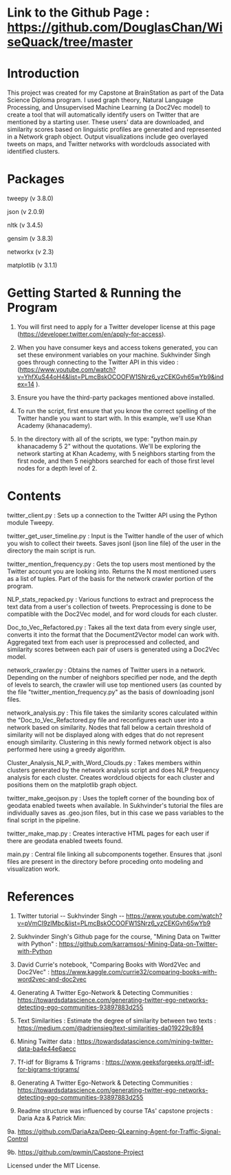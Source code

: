 # Link to the Github Page : https://github.com/DouglasChan/WiseQuack/tree/master
# Introduction

This project was created for my Capstone at BrainStation as part of the Data Science Diploma program. I used graph theory, Natural Language Processing, and Unsupervised Machine Learning (a Doc2Vec model) to create a tool that will automatically identify users on Twitter that are mentioned by a starting user. These users' data are downloaded, and similarity scores based on linguistic profiles are generated and represented in a Network graph object. Output visualizations include geo overlayed tweets on maps, and Twitter networks with wordclouds associated with identified clusters. 

# Packages
tweepy (v 3.8.0)

json (v 2.0.9)

nltk (v 3.4.5)

gensim (v 3.8.3)

networkx (v 2.3)

matplotlib (v 3.1.1)

# Getting Started & Running the Program

1. You will first need to apply for a Twitter developer license at this page (https://developer.twitter.com/en/apply-for-access). 

2. When you have consumer keys and access tokens generated, you can set these environment variables on your machine. Sukhvinder Singh goes through connecting to the Twitter API in this video : (https://www.youtube.com/watch?v=YhfXuS44oH4&list=PLmcBskOCOOFW1SNrz6_yzCEKGvh65wYb9&index=14 ). 

3. Ensure you have the third-party packages mentioned above installed.

4. To run the script, first ensure that you know the correct spelling of the Twitter handle you want to start with. In this example, we'll use Khan Academy (khanacademy). 

5. In the directory with all of the scripts, we type: "python main.py khanacademy 5 2" without the quotations. We'll be exploring the network starting at Khan Academy, with 5 neighbors starting from the first node, and then 5 neighbors searched for each of those first level nodes for a depth level of 2.

# Contents

twitter_client.py : Sets up a connection to the Twitter API using the Python module Tweepy.

twitter_get_user_timeline.py : Input is the Twitter handle of the user of which you wish to collect their tweets. Saves jsonl (json line file) of the user in the directory the main script is run.

twitter_mention_frequency.py : Gets the top users most mentioned by the Twitter account you are looking into. Returns the N most mentioned users as a list of tuples. Part of the basis for the network crawler portion of the program.

NLP_stats_repacked.py : Various functions to extract and preprocess the text data from a user's collection of tweets. Preprocessing is done to be compatible with the Doc2Vec model, and for word clouds for each cluster.

Doc_to_Vec_Refactored.py : Takes all the text data from every single user, converts it into the format that the Document2Vector model can work with. Aggregated text from each user is preprocessed and collected, and similarity scores between each pair of users is generated using a Doc2Vec model.

network_crawler.py : Obtains the names of Twitter users in a network. Depending on the number of neighbors specified per node, and the depth of levels to search, the crawler will use top mentioned users (as counted by the file "twitter_mention_frequency.py" as the basis of downloading jsonl files. 

network_analysis.py : This file takes the similarity scores calculated within the "Doc_to_Vec_Refactored.py file and reconfigures each user into a network based on similarity. Nodes that fall below a certain threshold of similarity will not be displayed along with edges that do not represent enough similarity. Clustering in this newly formed network object is also performed here using a greedy algorithm.

Cluster_Analysis_NLP_with_Word_Clouds.py : Takes members within clusters generated by the network analysis script and does NLP frequency analysis for each cluster. Creates wordcloud objects for each cluster and positions them on the matplotlib graph object.

twitter_make_geojson.py : Uses the topleft corner of the bounding box of geodata enabled tweets when available. In Sukhvinder's tutorial the files are individually saves as .geo.json files, but in this case we pass variables to the final script in the pipeline. 

twitter_make_map.py : Creates interactive HTML pages for each user if there are geodata enabled tweets found. 

main.py : Central file linking all subcomponents together. Ensures that .jsonl files are present in the directory before proceding onto modeling and visualization work.

# References

1. Twitter tutorial -- Sukhvinder Singh -- https://www.youtube.com/watch?v=pVmCI9zIMbc&list=PLmcBskOCOOFW1SNrz6_yzCEKGvh65wYb9

2. Sukhvinder Singh's Github page for the course, "Mining Data on Twitter with Python" : https://github.com/karramsos/-Mining-Data-on-Twitter-with-Python

3. David Currie's notebook, "Comparing Books with Word2Vec and Doc2Vec" : https://www.kaggle.com/currie32/comparing-books-with-word2vec-and-doc2vec

4. Generating A Twitter Ego-Network & Detecting Communities : https://towardsdatascience.com/generating-twitter-ego-networks-detecting-ego-communities-93897883d255

5. Text Similarities : Estimate the degree of similarity between two texts : https://medium.com/@adriensieg/text-similarities-da019229c894

6. Mining Twitter data : https://towardsdatascience.com/mining-twitter-data-ba4e44e6aecc

7. Tf-idf for Bigrams & Trigrams : https://www.geeksforgeeks.org/tf-idf-for-bigrams-trigrams/

8. Generating A Twitter Ego-Network & Detecting Communities : https://towardsdatascience.com/generating-twitter-ego-networks-detecting-ego-communities-93897883d255

9. Readme structure was influenced by course TAs' capstone projects : Daria Aza & Patrick Min:

9a. https://github.com/DariaAza/Deep-QLearning-Agent-for-Traffic-Signal-Control 

9b. https://github.com/pwmin/Capstone-Project

Licensed under the MIT License.